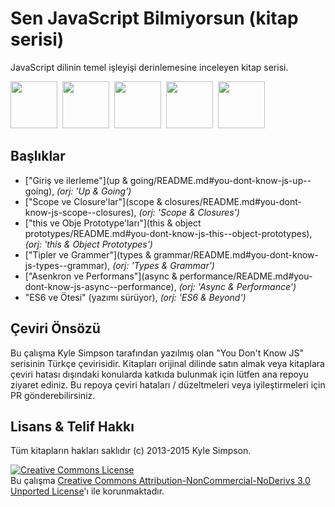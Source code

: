 # Sen JavaScript Bilmiyorsun (kitap serisi)

JavaScript dilinin temel işleyişi derinlemesine inceleyen kitap serisi.

<a href="http://shop.oreilly.com/product/0636920039303.do"><img src="up %26 going/cover.jpg" width="75"></a>&nbsp;
<a href="http://shop.oreilly.com/product/0636920026327.do"><img src="scope %26 closures/cover.jpg" width="75"></a>&nbsp;
<a href="http://shop.oreilly.com/product/0636920033738.do"><img src="this %26 object prototypes/cover.jpg" width="75"></a>&nbsp;
<a href="http://shop.oreilly.com/product/0636920033745.do"><img src="types %26 grammar/cover.jpg" width="75"></a>&nbsp;
<a href="http://shop.oreilly.com/product/0636920033752.do"><img src="async %26 performance/cover.jpg" width="75"></a>&nbsp;

## Başlıklar

* ["Giriş ve ilerleme"](up & going/README.md#you-dont-know-js-up--going), *(orj: 'Up & Going')*
* ["Scope ve Closure'lar"](scope & closures/README.md#you-dont-know-js-scope--closures), *(orj: 'Scope & Closures')*
* ["this ve Obje Prototype'ları"](this & object prototypes/README.md#you-dont-know-js-this--object-prototypes), *(orj: 'this & Object Prototypes')*
* ["Tipler ve Grammer"](types & grammar/README.md#you-dont-know-js-types--grammar), *(orj: 'Types & Grammar')*
* ["Asenkron ve Performans"](async & performance/README.md#you-dont-know-js-async--performance), *(orj: 'Async & Performance')*
* "ES6 ve Ötesi" (yazımı sürüyor), *(orj: 'ES6 & Beyond')* 

## Çeviri Önsözü

Bu çalışma Kyle Simpson tarafından yazılmış olan "You Don't Know JS" serisinin Türkçe çevirisidir. Kitapları orijinal dilinde satın almak veya kitaplara çeviri hatası dışındaki konularda katkıda bulunmak için lütfen ana repoyu ziyaret ediniz. Bu repoya çeviri hataları / düzeltmeleri veya iyileştirmeleri için PR gönderebilirsiniz. 

## Lisans & Telif Hakkı

Tüm kitapların hakları saklıdır (c) 2013-2015 Kyle Simpson.

<a rel="license" href="http://creativecommons.org/licenses/by-nc-nd/3.0/"><img alt="Creative Commons License" style="border-width:0" src="https://i.creativecommons.org/l/by-nc-nd/3.0/88x31.png" /></a><br />Bu çalışma <a rel="license" href="http://creativecommons.org/licenses/by-nc-nd/3.0/">Creative Commons Attribution-NonCommercial-NoDerivs 3.0 Unported License</a>'ı ile korunmaktadır.
